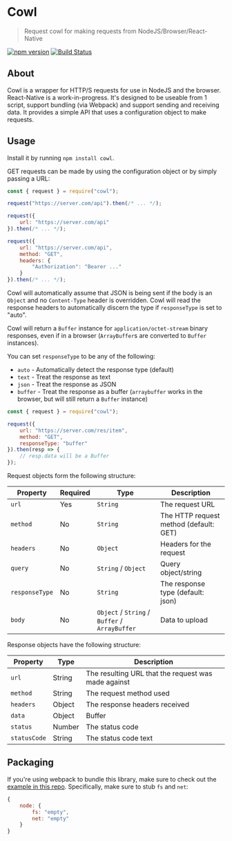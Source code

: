 # Cowl
> Request cowl for making requests from NodeJS/Browser/React-Native

[![npm version](https://badge.fury.io/js/cowl.svg)](https://www.npmjs.com/package/cowl) [![Build Status](https://travis-ci.org/perry-mitchell/cowl.svg?branch=master)](https://travis-ci.org/perry-mitchell/cowl)

## About

Cowl is a wrapper for HTTP/S requests for use in NodeJS and the browser. React-Native is a work-in-progress. It's designed to be useable from 1 script, support bundling (via Webpack) and support sending and receiving data. It provides a simple API that uses a configuration object to make requests.

## Usage

Install it by running `npm install cowl`.

GET requests can be made by using the configuration object or by simply passing a URL:

```javascript
const { request } = require("cowl");

request("https://server.com/api").then(/* ... */);

request({
    url: "https://server.com/api"
}).then(/* ... */);

request({
    url: "https://server.com/api",
    method: "GET",
    headers: {
        "Authorization": "Bearer ..."
    }
}).then(/* ... */);
```

Cowl will automatically assume that JSON is being sent if the body is an `Object` and no `Content-Type` header is overridden. Cowl will read the response headers to automatically discern the type if `responseType` is set to "auto".

Cowl will return a `Buffer` instance for `application/octet-stream` binary responses, even if in a browser (`ArrayBuffer`s are converted to `Buffer` instances).

You can set `responseType` to be any of the following:

 * `auto` - Automatically detect the response type (default)
 * `text` - Treat the response as text
 * `json` - Treat the response as JSON
 * `buffer` - Treat the response as a buffer (`arraybuffer` works in the browser, but will still return a `Buffer` instance)

```javascript
const { request } = require("cowl");

request({
    url: "https://server.com/res/item",
    method: "GET",
    responseType: "buffer"
}).then(resp => {
    // resp.data will be a Buffer
});
```

Request objects form the following structure:

| Property    | Required | Type         | Description                           |
|-------------|----------|--------------|---------------------------------------|
| `url`       | Yes      | `String`     | The request URL                       |
| `method`    | No       | `String`     | The HTTP request method (default: GET) |
| `headers`   | No       | `Object`     | Headers for the request               |
| `query`     | No       | `String` / `Object` | Query object/string            |
| `responseType` | No    | `String`     | The response type (default: json)     |
| `body`      | No       | `Object` / `String` / `Buffer` / `ArrayBuffer` | Data to upload |

Response objects have the following structure:

| Property      | Type      | Description                           |
|---------------|-----------|---------------------------------------|
| `url`         | String    | The resulting URL that the request was made against |
| `method`      | String    | The request method used               |
| `headers`     | Object    | The response headers received         |
| `data`        | Object|Buffer|String | The response body          |
| `status`      | Number    | The status code                       |
| `statusCode`  | String    | The status code text                  |

## Packaging

If you're using webpack to bundle this library, make sure to check out the [example in this repo](webpack.config.js). Specifically, make sure to stub `fs` and `net`:

```javascript
{
    node: {
        fs: "empty",
        net: "empty"
    }
}
```
